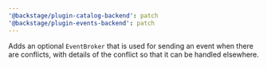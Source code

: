 ```yaml
---
'@backstage/plugin-catalog-backend': patch
'@backstage/plugin-events-backend': patch
---
```


Adds an optional `EventBroker` that is used for sending an event when there are conflicts, with details of the conflict so that it can be handled elsewhere.
